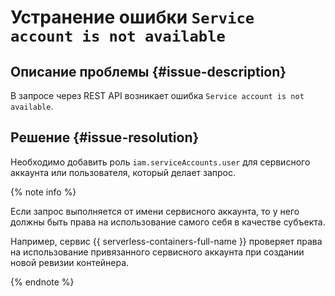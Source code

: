 # Устранение ошибки `Service account is not available`


## Описание проблемы {#issue-description}

В запросе через REST API возникает ошибка `Service account is not available`.

## Решение {#issue-resolution}

Необходимо добавить роль `iam.serviceAccounts.user` для сервисного аккаунта или пользователя, который делает запрос.

{% note info %}

Если запрос выполняется от имени сервисного аккаунта, то у него должны быть права на использование самого себя в качестве субъекта.

Например, сервис {{ serverless-containers-full-name }} проверяет права на использование привязанного сервисного аккаунта при создании новой ревизии контейнера.

{% endnote %}